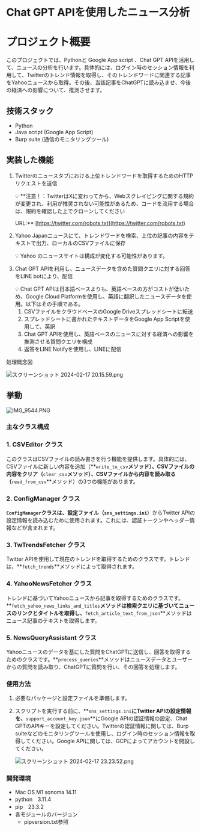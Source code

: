 # Chat GPT APIを使用したニュース分析

# プロジェクト概要

このプロジェクトでは、Pythonと Google App script 、Chat GPT APIを活用して、ニュースの分析を行います。具体的には、ログイン時のセッション情報を利用して、Twitterのトレンド情報を取得し、そのトレンドワードに関連する記事をYahooニュースから取得。その後、当該記事をChatGPTに読み込ませ、今後の経済への影響について、推測させます。

## 技術スタック

- Python
- Java script (Google App Script)
- Burp suite (通信のモニタリングツール)

## 実装した機能

1. Twitterのニュースタブにおける上位トレンドワードを取得するためのHTTPリクエストを送信
    
    <aside>
    💡 **注意！：TwitterはXに変わってから、Webスクレイピングに関する規約が変更され、利用が推奨されない可能性があるため、コードを流用する場合は、規約を確認した上でクローンしてください
    
    URL:** [https://twitter.com/robots.txt](https://twitter.com/robots.txt)
    
    </aside>
    
2. Yahoo Japanニュースにて、トレンドワードを検索、上位の記事の内容をテキストで出力、ローカルのCSVファイルに保存
    
    <aside>
    💡 Yahoo のニュースサイトは構成が変化する可能性があります。
    
    </aside>
    
3. Chat GPT APIを利用し、ニュースデータを含めた質問クエリに対する回答をLINE botにより、配信
    
    <aside>
    💡 Chat GPT APIは日本語ベースよりも、英語ベースの方がコストが低いため、Google Cloud Platformを使用し、英語に翻訳したニュースデータを使用。以下はその手順である。
    
    </aside>
    
    1. CSVファイルをクラウドベースのGoogle Driveスプレッドシートに転送
    2. スプレッドシートに書かれたテキストデータをGoogle App Scriptを使用して、英訳
    3. Chat GPT APIを使用し、英語ベースのニュースに対する経済への影響を推測させる質問クエリを構成
    4. 返答をLINE Notifyを使用し、LINEに配信

処理概念図

![スクリーンショット 2024-02-17 20.15.59.png](Chat%20GPT%20API%E3%82%92%E4%BD%BF%E7%94%A8%E3%81%97%E3%81%9F%E3%83%8B%E3%83%A5%E3%83%BC%E3%82%B9%E5%88%86%E6%9E%90%205a934a20b58e46468cad0061a37f2c05/%25E3%2582%25B9%25E3%2582%25AF%25E3%2583%25AA%25E3%2583%25BC%25E3%2583%25B3%25E3%2582%25B7%25E3%2583%25A7%25E3%2583%2583%25E3%2583%2588_2024-02-17_20.15.59.png)

## 挙動

![IMG_9544.PNG](Chat%20GPT%20API%E3%82%92%E4%BD%BF%E7%94%A8%E3%81%97%E3%81%9F%E3%83%8B%E3%83%A5%E3%83%BC%E3%82%B9%E5%88%86%E6%9E%90%205a934a20b58e46468cad0061a37f2c05/IMG_9544.png)

### 主なクラス構成

### **1. CSVEditor クラス**

このクラスはCSVファイルの読み書きを行う機能を提供します。具体的には、CSVファイルに新しい内容を追加（**`write_to_csv`**メソッド）、CSVファイルの内容をクリア（**`clear_csv`**メソッド）、CSVファイルから内容を読み取る（**`read_from_csv`**メソッド）の3つの機能があります。

### **2. ConfigManager クラス**

**`ConfigManager`**クラスは、設定ファイル（**`sns_settings.ini`**）からTwitter APIの設定情報を読み込むために使用されます。これには、認証トークンやヘッダー情報などが含まれます。

### **3. TwTrendsFetcher クラス**

Twitter APIを使用して現在のトレンドを取得するためのクラスです。トレンドは、**`fetch_trends`**メソッドによって取得されます。

### **4. YahooNewsFetcher クラス**

トレンドに基づいてYahooニュースから記事を取得するためのクラスです。**`fetch_yahoo_news_links_and_titles`**メソッドは検索クエリに基づいてニュースのリンクとタイトルを取得し、**`fetch_article_text_from_json`**メソッドはニュース記事のテキストを取得します。

### **5. NewsQueryAssistant クラス**

Yahooニュースのデータを基にした質問をChatGPTに送信し、回答を取得するためのクラスです。**`process_queries`**メソッドはニュースデータとユーザーからの質問を読み取り、ChatGPTに質問を行い、その回答を処理します。

### **使用方法**

1. 必要なパッケージと設定ファイルを準備します。
2. スクリプトを実行する前に、**`sns_settings.ini`**にTwitter APIの設定情報を、**`support_account_key.json`**にGoogle APIの認証情報の設定、Chat GPTのAPIキーを設定してください。Twitterの認証情報に関しては、Burp suiteなどのモニタリングツールを使用し、ログイン時のセッション情報を取得してください。Google APIに関しては、GCPによってアカウントを開設してください。
    
    ![スクリーンショット 2024-02-17 23.23.52.png](Chat%20GPT%20API%E3%82%92%E4%BD%BF%E7%94%A8%E3%81%97%E3%81%9F%E3%83%8B%E3%83%A5%E3%83%BC%E3%82%B9%E5%88%86%E6%9E%90%205a934a20b58e46468cad0061a37f2c05/%25E3%2582%25B9%25E3%2582%25AF%25E3%2583%25AA%25E3%2583%25BC%25E3%2583%25B3%25E3%2582%25B7%25E3%2583%25A7%25E3%2583%2583%25E3%2583%2588_2024-02-17_23.23.52.png)
    

### 開発環境

- Mac OS M1 sonoma 14.11
- python　3.11.4
- pip　23.3.2
- 各モジュールのバージョン
    - pipversion.txt参照